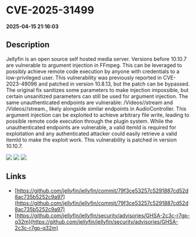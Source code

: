 # CVE-2025-31499

**2025-04-15 21:16:03**

## Description
Jellyfin is an open source self hosted media server. Versions before 10.10.7 are vulnerable to argument injection in FFmpeg. This can be leveraged to possibly achieve remote code execution by anyone with credentials to a low-privileged user. This vulnerability was previously reported in CVE-2023-49096 and patched in version 10.8.13, but the patch can be bypassed. The original fix sanitizes some parameters to make injection impossible, but certain unsanitized parameters can still be used for argument injection. The same unauthenticated endpoints are vulnerable: /Videos/<itemId>/stream and /Videos/<itemId>/stream.<container>, likely alongside similar endpoints in AudioController. This argument injection can be exploited to achieve arbitrary file write, leading to possible remote code execution through the plugin system. While the unauthenticated endpoints are vulnerable, a valid itemId is required for exploitation and any authenticated attacker could easily retrieve a valid itemId to make the exploit work. This vulnerability is patched in version 10.10.7.

![](https://img.shields.io/static/v1?label=Score&message=7.6&color=red)
![](https://img.shields.io/static/v1?label=Severity&message=HIGH&color=red)
![](https://img.shields.io/static/v1?label=CWE&message=SQL&color=green)

## Links
- [https://github.com/jellyfin/jellyfin/commit/79f3ce53257c5291887cd52d8ac735b5252c9a97](https://github.com/jellyfin/jellyfin/commit/79f3ce53257c5291887cd52d8ac735b5252c9a97)
- [https://github.com/jellyfin/jellyfin/security/advisories/GHSA-2c3c-r7gp-q32m](https://github.com/jellyfin/jellyfin/security/advisories/GHSA-2c3c-r7gp-q32m)
